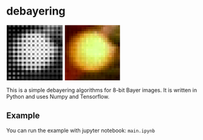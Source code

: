 # debayering

![debayering](figures/Debayering.png)

This is a simple debayering algorithms for 8-bit Bayer images. It is written in Python and uses Numpy and Tensorflow.

## Example

You can run the example with jupyter notebook: `main.ipynb`
